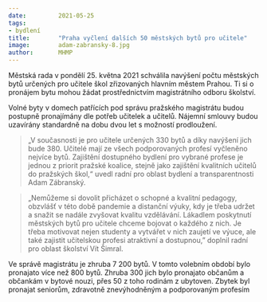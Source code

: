 ```yaml
---
date:         2021-05-25
tags:         
- bydlení
title:        "Praha vyčlení dalších 50 městských bytů pro učitele"
image: 	      adam-zabransky-8.jpg
author:       MHMP
---
```


Městská rada v pondělí 25. května 2021 schválila navýšení počtu městských bytů určených pro učitele škol zřizovaných hlavním městem Prahou. Ti si o pronájem bytu mohou žádat prostřednictvím magistrátního odboru školství.

Volné byty v domech patřících pod správu pražského magistrátu budou postupně pronajímány dle potřeb učitelek a učitelů. Nájemní smlouvy budou uzavírány standardně na dobu dvou let s možností prodloužení.

> „V současnosti je pro učitele určených 330 bytů a díky navýšení jich bude 380. Učitelé mají ze všech podporovaných profesí vyčleněno nejvíce bytů. Zajištění dostupného bydlení pro vybrané profese je jednou z priorit pražské koalice, stejně jako zajištění kvalitních učitelů do pražských škol,“ uvedl radní pro oblast bydlení a transparentnosti Adam Zábranský.

> „Nemůžeme si dovolit přicházet o schopné a kvalitní pedagogy, obzvlášť v této době pandemie a distanční výuky, kdy je třeba udržet a snažit se nadále zvyšovat kvalitu vzdělávání. Lákadlem poskytnutí městských bytů pro učitele chceme bojovat o každého z nich. Je třeba motivovat nejen studenty a vytvářet v nich zaujetí ve výuce, ale také zajistit učitelskou profesi atraktivní a dostupnou,” doplnil radní pro oblast školství Vít Šimral.

Ve správě magistrátu je zhruba 7 200 bytů. V tomto volebním období bylo pronajato více než 800 bytů. Zhruba 300 jich bylo pronajato občanům a občankám v bytové nouzi, přes 50 z toho rodinám z ubytoven. Zbytek byl pronajat seniorům, zdravotně znevýhodněným a podporovaným profesím
